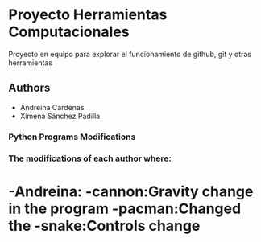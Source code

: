 # Proyecto Herramientas Computacionales
Proyecto en equipo para explorar el funcionamiento de github, git y otras herramientas

## Authors 
- Andreina Cardenas 
- Ximena Sánchez Padilla

### Python Programs Modifications 
### The modifications of each author where: 
-Andreina:
  -cannon:Gravity change in the program 
  -pacman:Changed the 
  -snake:Controls change 
=======


